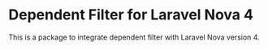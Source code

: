 # Dependent Filter for Laravel Nova 4
This is a package to integrate dependent filter with Laravel Nova version 4.
